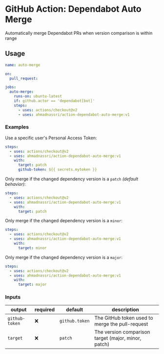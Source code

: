 # GitHub Action: Dependabot Auto Merge

Automatically merge Dependabot PRs when version comparison is within range

## Usage

```yaml
name: auto-merge

on:
  pull_request:

jobs:
  auto-merge:
    runs-on: ubuntu-latest
    if: github.actor == 'dependabot[bot]'
    steps:
      - uses: actions/checkout@v2
      - uses: ahmadnassri/action-dependabot-auto-merge:v1
```

### Examples

Use a specific user's Personal Access Token:

```yaml
steps:
  - uses: actions/checkout@v2
  - uses: ahmadnassri/action-dependabot-auto-merge:v1
    with:
      target: patch
      github-token: ${{ secrets.mytoken }}
```


Only merge if the changed dependency version is a `patch` _(default behavior)_:

```yaml
steps:
  - uses: actions/checkout@v2
  - uses: ahmadnassri/action-dependabot-auto-merge:v1
    with:
      target: patch
```

Only merge if the changed dependency version is a `minor`:

```yaml
steps:
  - uses: actions/checkout@v2
  - uses: ahmadnassri/action-dependabot-auto-merge:v1
    with:
      target: minor
```

Only merge if the changed dependency version is a `major`:

```yaml
steps:
  - uses: actions/checkout@v2
  - uses: ahmadnassri/action-dependabot-auto-merge:v1
    with:
      target: major
```

### Inputs

| output         | required | default        | description                                         |
| -------------- | -------- | -------------- | --------------------------------------------------- |
| `github-token` | ❌        | `github.token` | The GitHub token used to merge the pull-request     |
| `target`       | ❌        | `patch` | The version comparison target (major, minor, patch) |
